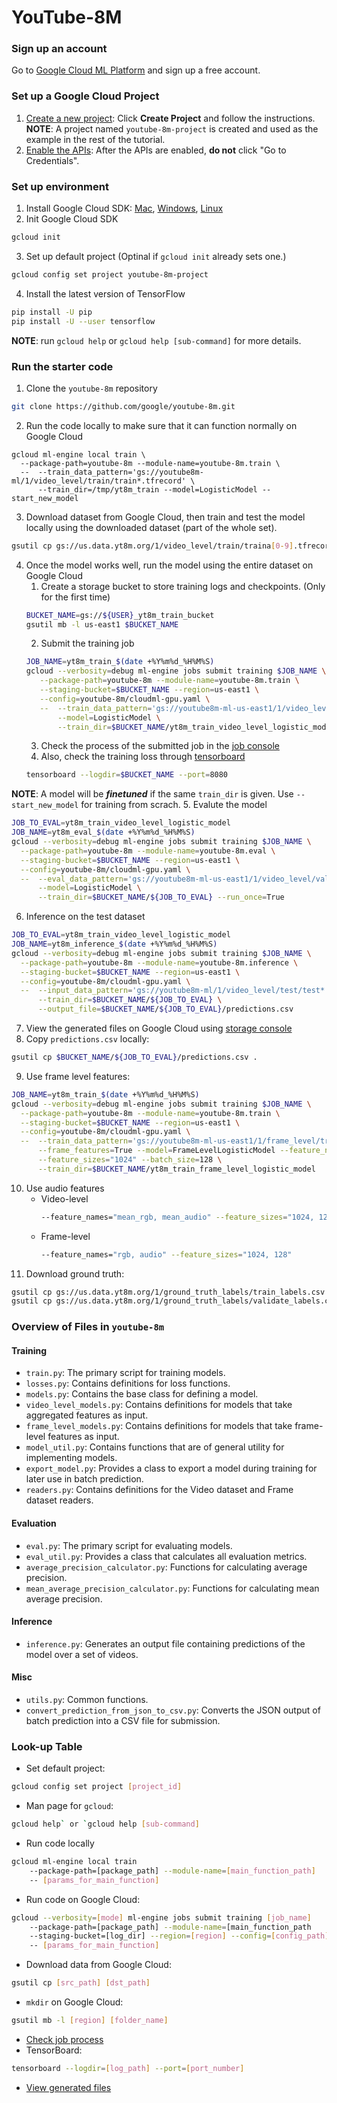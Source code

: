 # YouTube-8M

### Sign up an account
Go to [Google Cloud ML Platform](https://cloud.google.com/ml-engine/) and sign up a free account.

### Set up a Google Cloud Project
1. [Create a new project](https://console.cloud.google.com/project?_ga=1.197152431.1429848579.1482169659): Click **Create Project** and follow the instructions. **NOTE**: A project named `youtube-8m-project` is created and used as the example in the rest of the tutorial.
2. [Enable the APIs](https://console.cloud.google.com/flows/enableapi?apiid=ml.googleapis.com,dataflow,compute_component,logging,storage_component,storage_api,bigquery&_ga=1.205652499.1429848579.1482169659): After the APIs are enabled, **do not** click "Go to Credentials".

### Set up environment
1. Install Google Cloud SDK: [Mac](https://cloud.google.com/sdk/docs/quickstart-mac-os-x#before-you-begin), [Windows](https://cloud.google.com/sdk/docs/quickstart-windows#before-you-begin), [Linux](https://cloud.google.com/sdk/docs/quickstart-linux#before-you-begin)
2. Init Google Cloud SDK
```bash
gcloud init
```
3. Set up default project (Optinal if `gcloud init` already sets one.)
```bash
gcloud config set project youtube-8m-project
```
4. Install the latest version of TensorFlow
```bash
pip install -U pip
pip install -U --user tensorflow
```
**NOTE**: run `gcloud help` or `gcloud help [sub-command]` for more details.

### Run the starter code
1. Clone the `youtube-8m` repository
```bash
git clone https://github.com/google/youtube-8m.git
```
2. Run the code locally to make sure that it can function normally on Google Cloud
```
gcloud ml-engine local train \
  --package-path=youtube-8m --module-name=youtube-8m.train \
  --  --train_data_pattern='gs://youtube8m-ml/1/video_level/train/train*.tfrecord' \
      --train_dir=/tmp/yt8m_train --model=LogisticModel --start_new_model
```
3. Download dataset from Google Cloud, then train and test the model locally using the downloaded dataset (part of the whole set).
```bash
gsutil cp gs://us.data.yt8m.org/1/video_level/train/traina[0-9].tfrecord .
```
4. Once the model works well, run the model using the entire dataset on Google Cloud
    1. Create a storage bucket to store training logs and checkpoints. (Only for the first time)
   ```bash
   BUCKET_NAME=gs://${USER}_yt8m_train_bucket
   gsutil mb -l us-east1 $BUCKET_NAME
   ```
    2. Submit the training job    
   ```bash
   JOB_NAME=yt8m_train_$(date +%Y%m%d_%H%M%S)
   gcloud --verbosity=debug ml-engine jobs submit training $JOB_NAME \
      --package-path=youtube-8m --module-name=youtube-8m.train \
      --staging-bucket=$BUCKET_NAME --region=us-east1 \
      --config=youtube-8m/cloudml-gpu.yaml \
      --  --train_data_pattern='gs://youtube8m-ml-us-east1/1/video_level/train/train*.tfrecord' \
          --model=LogisticModel \
          --train_dir=$BUCKET_NAME/yt8m_train_video_level_logistic_model
   ```      
    3. Check the process of the submitted job in the [job console](https://console.cloud.google.com/ml/jobs)
    4. Also, check the training loss through [tensorboard](http://localhost:8080)
   ```bash
   tensorboard --logdir=$BUCKET_NAME --port=8080
   ```
**NOTE**: A model will be ***finetuned*** if the same `train_dir` is given. Use `--start_new_model` for training from scrach.
5. Evalute the model
```bash
JOB_TO_EVAL=yt8m_train_video_level_logistic_model
JOB_NAME=yt8m_eval_$(date +%Y%m%d_%H%M%S)
gcloud --verbosity=debug ml-engine jobs submit training $JOB_NAME \
  --package-path=youtube-8m --module-name=youtube-8m.eval \
  --staging-bucket=$BUCKET_NAME --region=us-east1 \
  --config=youtube-8m/cloudml-gpu.yaml \
  --  --eval_data_pattern='gs://youtube8m-ml-us-east1/1/video_level/validate/validate*.tfrecord' \
      --model=LogisticModel \
      --train_dir=$BUCKET_NAME/${JOB_TO_EVAL} --run_once=True
```
6. Inference on the test dataset
```bash
JOB_TO_EVAL=yt8m_train_video_level_logistic_model
JOB_NAME=yt8m_inference_$(date +%Y%m%d_%H%M%S)
gcloud --verbosity=debug ml-engine jobs submit training $JOB_NAME \
  --package-path=youtube-8m --module-name=youtube-8m.inference \
  --staging-bucket=$BUCKET_NAME --region=us-east1 \
  --config=youtube-8m/cloudml-gpu.yaml \
  --  --input_data_pattern='gs://youtube8m-ml/1/video_level/test/test*.tfrecord' \
      --train_dir=$BUCKET_NAME/${JOB_TO_EVAL} \
      --output_file=$BUCKET_NAME/${JOB_TO_EVAL}/predictions.csv
```
7. View the generated files on Google Cloud using [storage console](https://console.cloud.google.com/storage/browser)
8. Copy `predictions.csv` locally:
```bash
gsutil cp $BUCKET_NAME/${JOB_TO_EVAL}/predictions.csv .
```
9. Use frame level features:
```bash
JOB_NAME=yt8m_train_$(date +%Y%m%d_%H%M%S)
gcloud --verbosity=debug ml-engine jobs submit training $JOB_NAME \
  --package-path=youtube-8m --module-name=youtube-8m.train \
  --staging-bucket=$BUCKET_NAME --region=us-east1 \
  --config=youtube-8m/cloudml-gpu.yaml \
  --  --train_data_pattern='gs://youtube8m-ml-us-east1/1/frame_level/train/train*.tfrecord' \
      --frame_features=True --model=FrameLevelLogisticModel --feature_names="rgb" \
      --feature_sizes="1024" --batch_size=128 \
      --train_dir=$BUCKET_NAME/yt8m_train_frame_level_logistic_model
```
10. Use audio features
    * Video-level
      ```bash
      --feature_names="mean_rgb, mean_audio" --feature_sizes="1024, 128"
      ```
    * Frame-level
      ```bash
      --feature_names="rgb, audio" --feature_sizes="1024, 128"
      ```
11. Download ground truth:
```bash
gsutil cp gs://us.data.yt8m.org/1/ground_truth_labels/train_labels.csv /destination/folder/
gsutil cp gs://us.data.yt8m.org/1/ground_truth_labels/validate_labels.csv /destination/folder/
```

### Overview of Files in `youtube-8m`
#### Training
*   `train.py`: The primary script for training models.
*   `losses.py`: Contains definitions for loss functions.
*   `models.py`: Contains the base class for defining a model.
*   `video_level_models.py`: Contains definitions for models that take aggregated features as input.
*   `frame_level_models.py`: Contains definitions for models that take frame-level features as input.
*   `model_util.py`: Contains functions that are of general utility for implementing models.
*   `export_model.py`: Provides a class to export a model during training for later use in batch prediction.
*   `readers.py`: Contains definitions for the Video dataset and Frame dataset readers.
#### Evaluation
*   `eval.py`: The primary script for evaluating models.
*   `eval_util.py`: Provides a class that calculates all evaluation metrics.
*   `average_precision_calculator.py`: Functions for calculating average precision.
*   `mean_average_precision_calculator.py`: Functions for calculating mean average precision.
#### Inference
*   `inference.py`: Generates an output file containing predictions of the model over a set of videos.

#### Misc
*   `utils.py`: Common functions.
*   `convert_prediction_from_json_to_csv.py`: Converts the JSON output of batch prediction into a CSV file for submission.

### Look-up Table
* Set default project:
```bash
gcloud config set project [project_id]
```
* Man page for `gcloud`:
```bash
gcloud help` or `gcloud help [sub-command]
```
* Run code locally
```bash
gcloud ml-engine local train
    --package-path=[package_path] --module-name=[main_function_path]
    -- [params_for_main_function]
```
* Run code on Google Cloud:
```bash
gcloud --verbosity=[mode] ml-engine jobs submit training [job_name]
    --package-path=[package_path] --module-name=[main_function_path
    --staging-bucket=[log_dir] --region=[region] --config=[config_path]
    -- [params_for_main_function]
```
* Download data from Google Cloud:
```bash
gsutil cp [src_path] [dst_path]
```
* `mkdir` on Google Cloud:
```bash
gsutil mb -l [region] [folder_name]
```
* [Check job process](https://console.cloud.google.com/ml/jobs)
* TensorBoard:
```bash
tensorboard --logdir=[log_path] --port=[port_number]
```
* [View generated files](https://console.cloud.google.com/storage/browser)
